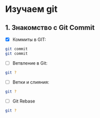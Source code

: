 # Изучаем git

## 1. Знакомство с Git Commit

- [x] Коммиты в GIT:

```sh
git commit
git commit
```

- [ ] Ветвление в Git:

```sh
git ?
```

- [ ] Ветки и слияния:

```sh
git ?
```

- [ ] Git Rebase

```sh
git ?
```
